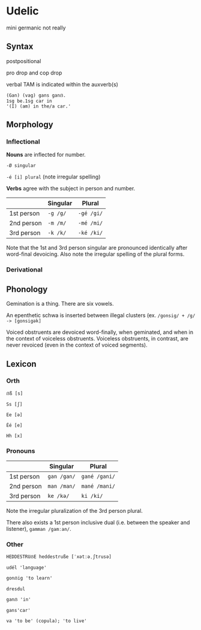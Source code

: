 # Udelic

mini germanic not really

## Syntax

postpositional

pro drop and cop drop

verbal TAM is indicated within the auxverb(s)

```
(Gan) (vag) gans ganẞ.
1sg be.1sg car in
'(I) (am) in the/a car.'
```

## Morphology

### Inflectional

**Nouns** are inflected for number.

`-Ø singular`

`-é [i] plural` (note irregular spelling)

**Verbs** agree with the subject in person and number.

|            | Singular | Plural     |
|------------|----------|------------|
| 1st person | `-g /g/` | `-gé /gi/` |
| 2nd person | `-m /m/` | `-mé /mi/` |
| 3rd person | `-k /k/` | `-ké /ki/` |

Note that the 1st and 3rd person singular are pronounced identically after word-final devoicing. Also note the irregular spelling of the plural forms.

### Derivational

## Phonology

Gemination is a thing. There are six vowels.

An epenthetic schwa is inserted between illegal clusters (ex. `/gonsig/ + /g/ -> [gonsigək]`

Voiced obstruents are devoiced word-finally, when geminated, and when in the context of voiceless obstruents. Voiceless obstruents, in contrast, are never revoiced (even in the context of voiced segments).

## Lexicon

### Orth

`ẞß [s]`

`Ss [ʃ]`

`Ee [ə]`

`Éé [e]`

`Hh [x]`

### Pronouns

|            | Singular    | Plural        |
|------------|-------------|---------------|
| 1st person | `gan /gan/` | `gané /gani/` |
| 2nd person | `man /man/` | `mané /mani/` |
| 3rd person | `ke /kə/`   | `ki /ki/`     |

Note the irregular pluralization of the 3rd person plural.

There also exists a 1st person inclusive dual (i.e. between the speaker and listener), `gamman /gamːan/`.

### Other

`HEDDESTRUẞE heddestruße [ˈxətːəˌʃtrusə]`

`udél 'language'`

`gonẞig 'to learn'`

`dresdul`

`ganẞ 'in'`

`gans'car'`

`va 'to be' (copula); 'to live'`
